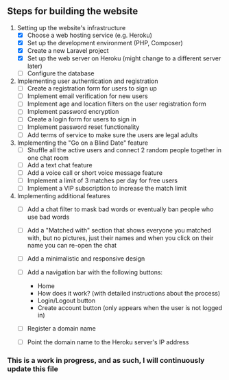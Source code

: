 ## Steps for building the website

1. Setting up the website's infrastructure
   - [x] Choose a web hosting service (e.g. Heroku)
   - [x] Set up the development environment (PHP, Composer)
   - [x] Create a new Laravel project
   - [x] Set up the web server on Heroku (might change to a different server later)
   - [ ] Configure the database 

2. Implementing user authentication and registration
   - [ ] Create a registration form for users to sign up
   - [ ] Implement email verification for new users
   - [ ] Implement age and location filters on the user registration form
   - [ ] Implement password encryption
   - [ ] Create a login form for users to sign in
   - [ ] Implement password reset functionality
   - [ ] Add terms of service to make sure the users are legal adults

3. Implementing the "Go on a Blind Date" feature
   - [ ] Shuffle all the active users and connect 2 random people together in one chat room
   - [ ] Add a text chat feature
   - [ ] Add a voice call or short voice message feature
   - [ ] Implement a limit of 3 matches per day for free users
   - [ ] Implement a VIP subscription to increase the match limit

4. Implementing additional features
   - [ ] Add a chat filter to mask bad words or eventually ban people who use bad words
   - [ ] Add a "Matched with" section that shows everyone you matched with, but no pictures, just their names and when you click on their name you can re-open the chat
   - [ ] Add a minimalistic and responsive design
   - [ ] Add a navigation bar with the following buttons:
      * Home
      * How does it work? (with detailed instructions about the process)
      * Login/Logout button
      * Create account button (only appears when the user is not logged in)
   - [ ] Register a domain name
   - [ ] Point the domain name to the Heroku server's IP address


### This is a work in progress, and as such, I will continuously update this file